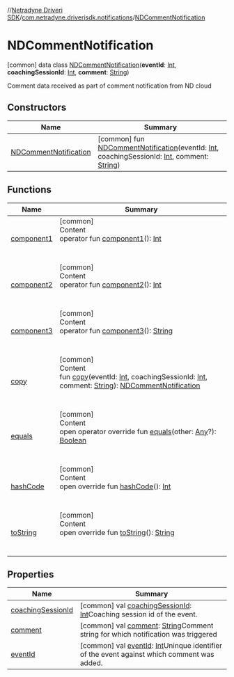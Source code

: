 //[Netradyne Driveri SDK](../../index.md)/[com.netradyne.driverisdk.notifications](../index.md)/[NDCommentNotification](index.md)



# NDCommentNotification  
 [common] data class [NDCommentNotification](index.md)(**eventId**: [Int](https://kotlinlang.org/api/latest/jvm/stdlib/kotlin/-int/index.html), **coachingSessionId**: [Int](https://kotlinlang.org/api/latest/jvm/stdlib/kotlin/-int/index.html), **comment**: [String](https://kotlinlang.org/api/latest/jvm/stdlib/kotlin/-string/index.html))

Comment data received as part of comment notification from ND cloud

   


## Constructors  
  
|  Name|  Summary| 
|---|---|
| <a name="com.netradyne.driverisdk.notifications/NDCommentNotification/NDCommentNotification/#kotlin.Int#kotlin.Int#kotlin.String/PointingToDeclaration/"></a>[NDCommentNotification](-n-d-comment-notification.md)| <a name="com.netradyne.driverisdk.notifications/NDCommentNotification/NDCommentNotification/#kotlin.Int#kotlin.Int#kotlin.String/PointingToDeclaration/"></a> [common] fun [NDCommentNotification](-n-d-comment-notification.md)(eventId: [Int](https://kotlinlang.org/api/latest/jvm/stdlib/kotlin/-int/index.html), coachingSessionId: [Int](https://kotlinlang.org/api/latest/jvm/stdlib/kotlin/-int/index.html), comment: [String](https://kotlinlang.org/api/latest/jvm/stdlib/kotlin/-string/index.html))   <br>


## Functions  
  
|  Name|  Summary| 
|---|---|
| <a name="com.netradyne.driverisdk.notifications/NDCommentNotification/component1/#/PointingToDeclaration/"></a>[component1](component1.md)| <a name="com.netradyne.driverisdk.notifications/NDCommentNotification/component1/#/PointingToDeclaration/"></a>[common]  <br>Content  <br>operator fun [component1](component1.md)(): [Int](https://kotlinlang.org/api/latest/jvm/stdlib/kotlin/-int/index.html)  <br><br><br>
| <a name="com.netradyne.driverisdk.notifications/NDCommentNotification/component2/#/PointingToDeclaration/"></a>[component2](component2.md)| <a name="com.netradyne.driverisdk.notifications/NDCommentNotification/component2/#/PointingToDeclaration/"></a>[common]  <br>Content  <br>operator fun [component2](component2.md)(): [Int](https://kotlinlang.org/api/latest/jvm/stdlib/kotlin/-int/index.html)  <br><br><br>
| <a name="com.netradyne.driverisdk.notifications/NDCommentNotification/component3/#/PointingToDeclaration/"></a>[component3](component3.md)| <a name="com.netradyne.driverisdk.notifications/NDCommentNotification/component3/#/PointingToDeclaration/"></a>[common]  <br>Content  <br>operator fun [component3](component3.md)(): [String](https://kotlinlang.org/api/latest/jvm/stdlib/kotlin/-string/index.html)  <br><br><br>
| <a name="com.netradyne.driverisdk.notifications/NDCommentNotification/copy/#kotlin.Int#kotlin.Int#kotlin.String/PointingToDeclaration/"></a>[copy](copy.md)| <a name="com.netradyne.driverisdk.notifications/NDCommentNotification/copy/#kotlin.Int#kotlin.Int#kotlin.String/PointingToDeclaration/"></a>[common]  <br>Content  <br>fun [copy](copy.md)(eventId: [Int](https://kotlinlang.org/api/latest/jvm/stdlib/kotlin/-int/index.html), coachingSessionId: [Int](https://kotlinlang.org/api/latest/jvm/stdlib/kotlin/-int/index.html), comment: [String](https://kotlinlang.org/api/latest/jvm/stdlib/kotlin/-string/index.html)): [NDCommentNotification](index.md)  <br><br><br>
| <a name="kotlin/Any/equals/#kotlin.Any?/PointingToDeclaration/"></a>[equals](../../com.netradyne.driverisdk.video/-n-d-video-a-p-i/index.md#%5Bkotlin%2FAny%2Fequals%2F%23kotlin.Any%3F%2FPointingToDeclaration%2F%5D%2FFunctions%2F106651406)| <a name="kotlin/Any/equals/#kotlin.Any?/PointingToDeclaration/"></a>[common]  <br>Content  <br>open operator override fun [equals](../../com.netradyne.driverisdk.video/-n-d-video-a-p-i/index.md#%5Bkotlin%2FAny%2Fequals%2F%23kotlin.Any%3F%2FPointingToDeclaration%2F%5D%2FFunctions%2F106651406)(other: [Any](https://kotlinlang.org/api/latest/jvm/stdlib/kotlin/-any/index.html)?): [Boolean](https://kotlinlang.org/api/latest/jvm/stdlib/kotlin/-boolean/index.html)  <br><br><br>
| <a name="kotlin/Any/hashCode/#/PointingToDeclaration/"></a>[hashCode](../../com.netradyne.driverisdk.video/-n-d-video-a-p-i/index.md#%5Bkotlin%2FAny%2FhashCode%2F%23%2FPointingToDeclaration%2F%5D%2FFunctions%2F106651406)| <a name="kotlin/Any/hashCode/#/PointingToDeclaration/"></a>[common]  <br>Content  <br>open override fun [hashCode](../../com.netradyne.driverisdk.video/-n-d-video-a-p-i/index.md#%5Bkotlin%2FAny%2FhashCode%2F%23%2FPointingToDeclaration%2F%5D%2FFunctions%2F106651406)(): [Int](https://kotlinlang.org/api/latest/jvm/stdlib/kotlin/-int/index.html)  <br><br><br>
| <a name="kotlin/Any/toString/#/PointingToDeclaration/"></a>[toString](../../com.netradyne.driverisdk.video/-n-d-video-a-p-i/index.md#%5Bkotlin%2FAny%2FtoString%2F%23%2FPointingToDeclaration%2F%5D%2FFunctions%2F106651406)| <a name="kotlin/Any/toString/#/PointingToDeclaration/"></a>[common]  <br>Content  <br>open override fun [toString](../../com.netradyne.driverisdk.video/-n-d-video-a-p-i/index.md#%5Bkotlin%2FAny%2FtoString%2F%23%2FPointingToDeclaration%2F%5D%2FFunctions%2F106651406)(): [String](https://kotlinlang.org/api/latest/jvm/stdlib/kotlin/-string/index.html)  <br><br><br>


## Properties  
  
|  Name|  Summary| 
|---|---|
| <a name="com.netradyne.driverisdk.notifications/NDCommentNotification/coachingSessionId/#/PointingToDeclaration/"></a>[coachingSessionId](coaching-session-id.md)| <a name="com.netradyne.driverisdk.notifications/NDCommentNotification/coachingSessionId/#/PointingToDeclaration/"></a> [common] val [coachingSessionId](coaching-session-id.md): [Int](https://kotlinlang.org/api/latest/jvm/stdlib/kotlin/-int/index.html)Coaching session id of the event.   <br>
| <a name="com.netradyne.driverisdk.notifications/NDCommentNotification/comment/#/PointingToDeclaration/"></a>[comment](comment.md)| <a name="com.netradyne.driverisdk.notifications/NDCommentNotification/comment/#/PointingToDeclaration/"></a> [common] val [comment](comment.md): [String](https://kotlinlang.org/api/latest/jvm/stdlib/kotlin/-string/index.html)Comment string for which notification was triggered   <br>
| <a name="com.netradyne.driverisdk.notifications/NDCommentNotification/eventId/#/PointingToDeclaration/"></a>[eventId](event-id.md)| <a name="com.netradyne.driverisdk.notifications/NDCommentNotification/eventId/#/PointingToDeclaration/"></a> [common] val [eventId](event-id.md): [Int](https://kotlinlang.org/api/latest/jvm/stdlib/kotlin/-int/index.html)Uninque identifier of the event against which comment was added.   <br>

